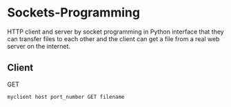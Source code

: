 # Sockets-Programming
HTTP client and server by socket programming in Python interface that they can
transfer files to each other and the client can get a file from a real web server on the internet.

## Client
GET 
```
myclient host port_number GET filename
```
